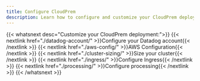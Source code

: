 ```yaml
---
title: Configure CloudPrem
description: Learn how to configure and customize your CloudPrem deployment for optimal performance and security
---
```


{{< whatsnext desc="Customize your CloudPrem deployment:">}}
   {{< nextlink href="./datadog-account/" >}}Configure your Datadog account{{< /nextlink >}}
   {{< nextlink href="./aws-config/" >}}AWS Configuration{{< /nextlink >}}
   {{< nextlink href="./cluster-sizing/" >}}Size your cluster{{< /nextlink >}}
   {{< nextlink href="./ingress/" >}}Configure Ingress{{< /nextlink >}}
   {{< nextlink href="./processing/" >}}Configure processing{{< /nextlink >}}
{{< /whatsnext >}}
